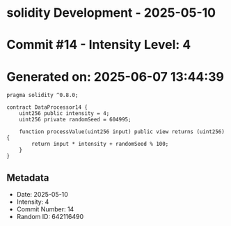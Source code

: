 ﻿# solidity Development - 2025-05-10
# Commit #14 - Intensity Level: 4
# Generated on: 2025-06-07 13:44:39
```solidity
pragma solidity ^0.8.0;

contract DataProcessor14 {
    uint256 public intensity = 4;
    uint256 private randomSeed = 604995;

    function processValue(uint256 input) public view returns (uint256) {
        return input * intensity + randomSeed % 100;
    }
}
```
## Metadata
- Date: 2025-05-10
- Intensity: 4
- Commit Number: 14
- Random ID: 642116490
